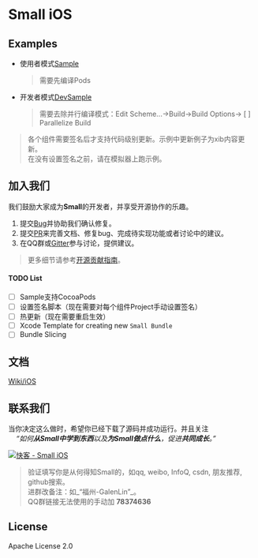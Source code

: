 # Small iOS

## Examples

* 使用者模式[Sample](Sample)

  > 需要先编译Pods

* 开发者模式[DevSample](DevSample)

  > 需要去除并行编译模式：Edit Scheme...->Build->Build Options-> [ ] Parallelize Build
  
> 各个组件需要签名后才支持代码级别更新。示例中更新例子为xib内容更新。<br/>
> 在没有设置签名之前，请在模拟器上跑示例。

## 加入我们

我们鼓励大家成为**Small**的开发者，并享受开源协作的乐趣。

1. 提交[Bug](https://github.com/wequick/Small/issues)并协助我们确认修复。
2. 提交[PR](https://github.com/wequick/Small/pulls)来完善文档、修复bug、完成待实现功能或者讨论中的建议。
3. 在QQ群或[Gitter][gitter]参与讨论，提供建议。

> 更多细节请参考[开源贡献指南](https://guides.github.com/activities/contributing-to-open-source/)。

#### TODO List

  - [ ] Sample支持CocoaPods
  - [ ] 设置签名脚本（现在需要对每个组件Project手动设置签名）
  - [ ] 热更新（现在需要重启生效）
  - [ ] Xcode Template for creating new `Small Bundle`
  - [ ] Bundle Slicing

## 文档
[Wiki/iOS](https://github.com/wequick/small/wiki/iOS)

## 联系我们

当你决定这么做时，希望你已经下载了源码并成功运行。并且关注<br/>
&nbsp;&nbsp;&nbsp;&nbsp;_“如何**从Small中学到东西**以及**为Small做点什么**，促进**共同成长**。”_<br/>

<a target="_blank" href="http://shang.qq.com/wpa/qunwpa?idkey=5c5f09c489554eda469a22b05be1c00cb5770799d291c76d260283ad32a80b73"><img border="0" src="http://pub.idqqimg.com/wpa/images/group.png" alt="快客 - Small iOS" title="快客 - Small iOS"></a> 

> 验证填写你是从何得知Small的，如qq, weibo, InfoQ, csdn, 朋友推荐, github搜索。<br/> 
进群改备注：如_“福州-GalenLin”_。<br/>
QQ群链接无法使用的手动加 **78374636**

## License
Apache License 2.0

[gitter]: https://gitter.im/wequick/Small
